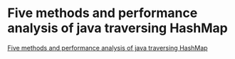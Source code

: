 # Five methods and performance analysis of java traversing HashMap
[Five methods and performance analysis of java traversing HashMap](https://aiwithcloud.com/2022/09/19/five_methods_and_performance_analysis_of_java_traversing_hashmap/)
